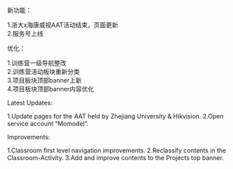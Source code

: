新功能：

1.浙大x海康威视AAT活动结束，页面更新      
2.服务号上线            

优化：
  
1.训练营一级导航整改                             
2.训练营活动板块重新分类                   
3.项目板块顶部banner上新                      
4.项目板块顶部banner内容优化   

Latest Updates:

1.Update pages for the AAT held by Zhejiang University & Hikvision.
2.Open service account “Momodel”.

Improvements:

1.Classroom first level navigation improvements.
2.Reclassify contents in the Classroom-Activity.
3.Add and improve contents to the Projects top banner.
